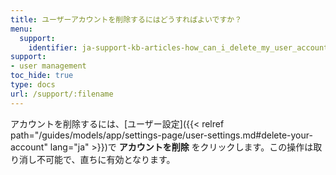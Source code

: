 ```yaml
---
title: ユーザーアカウントを削除するにはどうすればよいですか？
menu:
  support:
    identifier: ja-support-kb-articles-how_can_i_delete_my_user_account
support:
- user management
toc_hide: true
type: docs
url: /support/:filename
---
```


アカウントを削除するには、[ユーザー設定]({{< relref path="/guides/models/app/settings-page/user-settings.md#delete-your-account" lang="ja" >}})で **アカウントを削除** をクリックします。この操作は取り消し不可能で、直ちに有効となります。